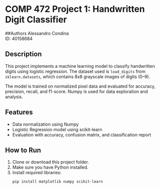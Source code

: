# COMP 472 Project 1: Handwritten Digit Classifier 

##Authors 
Alessandro Condina  
ID: 40158684

## Description
This project implements a machine learning model to classify handwritten digits using logistic regression. The dataset used is `load_digits` from `sklearn.datasets`, which contains 8x8 grayscale images of digits (0–9).

The model is trained on normalized pixel data and evaluated for accuracy, precision, recall, and f1-score. Numpy is used for data exploration and analysis.


## Features
- Data normalization using Numpy
- Logistic Regression model using scikit-learn
- Evaluation with accuracy, confusion matrix, and classification report


## How to Run

1. Clone or download this project folder.
2. Make sure you have Python installed.
3. Install required libraries:
   ```bash
   pip install matplotlib numpy scikit-learn

